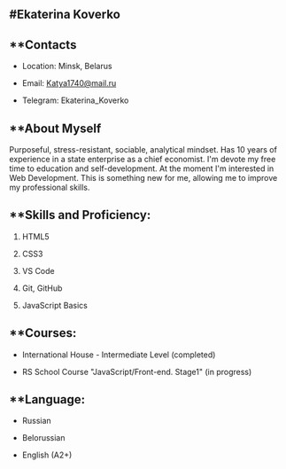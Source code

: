 #Ekaterina Koverko
---
**Contacts
---
* Location: Minsk, Belarus

* Email: Katya1740@mail.ru

* Telegram: Ekaterina_Koverko 

**About Myself
---

Purposeful, stress-resistant, sociable, analytical mindset. Has 10 years of experience in a state enterprise as a chief economist. I'm devote my free time to education and self-development. At the moment I'm interested in Web Development. This is something new for me, allowing me to improve my professional skills.

**Skills and Proficiency:
---

1. HTML5

2. CSS3

3. VS Code

4. Git, GitHub

5. JavaScript Basics

**Courses:
---

* International House - Intermediate Level (completed)

* RS School Course "JavaScript/Front-end. Stage1" (in progress)

**Language:
---

* Russian

* Belorussian

* English (A2+)